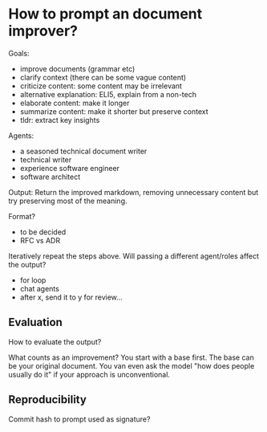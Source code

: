 # How to prompt an document improver?


Goals:
- improve documents (grammar etc)
- clarify context (there can be some vague content)
- criticize content: some content may be irrelevant
- alternative explanation: ELI5, explain from a non-tech
- elaborate content: make it longer
- summarize content: make it shorter but preserve context
- tldr: extract key insights

Agents:
- a seasoned technical document writer
- technical writer
- experience software engineer
- software architect

Output:
Return the improved markdown, removing unnecessary content but try preserving most of the meaning.

Format?
- to be decided
- RFC vs ADR


Iteratively repeat the steps above. Will passing a different agent/roles affect the output?

- for loop
- chat agents
- after x, send it to y for review...

## Evaluation
How to evaluate the output?

What counts as an improvement? You start with a base first. The base can be your original document. You van even ask the model "how does people usually do it" if your approach is unconventional.


## Reproducibility

Commit hash to prompt used as signature?
